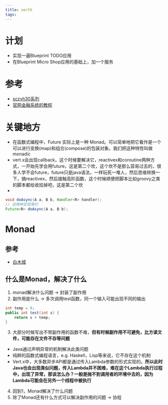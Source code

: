 ```yaml
---
title: vertX
tags:
---
```



# 计划
> 
* 实现一遍Blueprint TODO应用
* 在Blueprint Micro Shop应用的基础上，加一个服务

# 参考
> 
* [sczyh30系列](http://www.sczyh30.com/tags/Vert-x/)
* [官网金融系统的教程](http://escoffier.me/vertx-hol)

<!-- more -->
# 关键地方
> 
* 在函数式编程中，Future 实际上是一种 Monad。可以简单地把它看作是一个可以进行变换(map)和组合(compose)的包装对象。我们把这种特性叫做 monadic
* vert.x会出现callback，这个时候要解决它，reactivex和coroutine两种方式，一开始先学会用future，这是第二个坎，这个坎不是那么容易过去的，很多人学不会future，future只是java语法，一样玩死一堆人，然后思维转换一下，搞reactivex，然后接触高阶函数，这个时候顺便把脚本比如groovy之类的脚本都给收拾掉吧，这是第二个坎
* 
````java
void doAsync(A a, B b, Handler<R> handler);
// 这两种实现等价
Future<R> doAsync(A a, B b);
````

# Monad

## 参考
* [白木城](https://zhuanlan.zhihu.com/p/31863235)

## 什么是Monad，解决了什么
1. monad解决什么问题 -> 封装了副作用
2. 副作用是什么 -> 多次调用test函数，同一个输入可能出现不同的输出 
```java
int temp = 0;
public int test(int s) {
    return s + temp;
}
``` 
3. 大部分时候写出不带副作用的函数不难，**但有时候副作用不可避免，比方读文件，可能存在文件不存等问题**
  * Java通过声明异常的机制解决此类问题
  * 纯粹的函数式编程语言，e.g. Haskell，Lisp等来说，它不存在这个机制
  * Vert.x中，大多数异步API都是通过传入Lambda参数的形式实现的。**所以此时Java也会出现类似问题，传入Lambda并不困难，难在这个Lambda执行过程中，出现了异常，那该怎么办？一般是抛不到调用者的环境中去的，因为Lambda可能会在另外一个线程中被执行**
4. 回到1，Monad解决了什么问题
5. 除了Monad还有什么方式可以解决副作用的问题 -> 协程

